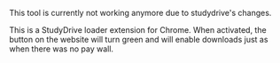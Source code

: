 This tool is currently not working anymore due to studydrive's changes. 



This is a StudyDrive loader extension for Chrome. 
When activated, the button on the website will turn green and will enable downloads just as when there was no pay wall.
